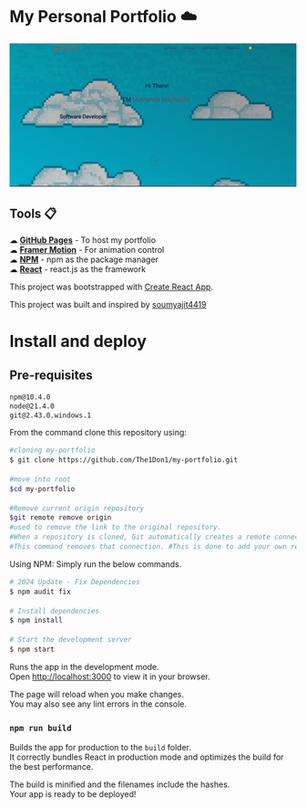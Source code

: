 # My Personal Portfolio ☁️

[![Site preview](/src/Assets/website-preview-light.png)](https://the1don1.github.io/my-portfolio/)

## Tools 📋
☁︎ [<b>GitHub Pages</b>](https://create-react-app.dev/docs/deployment/#github-pages) - To host my portfolio \
☁︎ [<b>Framer Motion</b>](https://www.framer.com/motion/) - For animation control\
☁︎ [<b>NPM</b>](https://nodejs.org/en/learn/getting-started/an-introduction-to-the-npm-package-manager) - npm as the package manager\
☁︎ [<b>React</b>](https://react.dev) - react.js as the framework


This project was bootstrapped with [Create React App](https://github.com/facebook/create-react-app).

This project was built and inspired by [soumyajit4419](https://github.com/soumyajit4419/Portfolio)

# Install and deploy
## Pre-requisites

    npm@10.4.0
    node@21.4.0
    git@2.43.0.windows.1

From the command clone this repository using:
```bash
#cloning my-portfolio
$ git clone https://github.com/The1Don1/my-portfolio.git

#move into root
$cd my-portfolio

#Remove current origin repository
$git remote remove origin
#used to remove the link to the original repository.
#When a repository is cloned, Git automatically creates a remote connection called "origin" that points to the original repository.
#This command removes that connection. #This is done to add your own remote repository and push your changes there, instead of pushing them to the original repository.
```
Using NPM: Simply run the below commands.

```bash
# 2024 Update - Fix Dependencies
$ npm audit fix

# Install dependencies
$ npm install

# Start the development server
$ npm start
```

Runs the app in the development mode.\
Open [http://localhost:3000](http://localhost:3000) to view it in your browser.

The page will reload when you make changes.\
You may also see any lint errors in the console.


### `npm run build`

Builds the app for production to the `build` folder.\
It correctly bundles React in production mode and optimizes the build for the best performance.

The build is minified and the filenames include the hashes.\
Your app is ready to be deployed!
